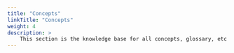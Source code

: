 ```yaml
---
title: "Concepts"
linkTitle: "Concepts"
weight: 4
description: >
    This section is the knowledge base for all concepts, glossary, etc that are associated with OLM  
---
```




